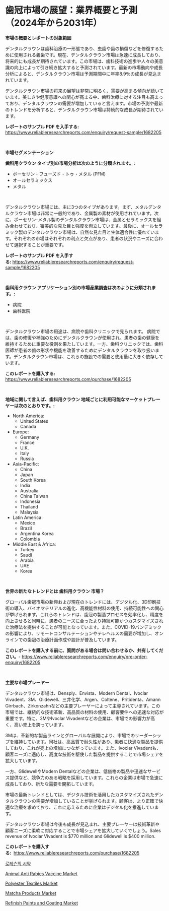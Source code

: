 <p><h1>歯冠市場の展望：業界概要と予測（2024年から2031年）</h1></p><p><strong>市場の概要とレポートの対象範囲</strong></p>
<p><p>デンタルクラウンは歯科治療の一形態であり、虫歯や歯の損傷などを修復するために使用される義歯です。現在、デンタルクラウン市場は急速に成長しており、将来的にも成長が期待されています。この市場は、歯科技術の進歩や人々の美意識の向上によって引き続き拡大すると予測されています。最新の市場動向や成長分析によると、デンタルクラウン市場は予測期間中に年率8.9％の成長が見込まれています。</p><p>デンタルクラウン市場の将来の展望は非常に明るく、需要が高まる傾向が続いています。美しさや健康意識への関心が高まる中、歯科治療に対する注目も高まっており、デンタルクラウンの需要が増加していると言えます。市場の予測や最新のトレンドを分析すると、デンタルクラウン市場は持続的な成長が期待されています。</p></p>
<p><strong>レポートのサンプル PDF を入手する:</strong> <a href="https://www.reliableresearchreports.com/enquiry/request-sample/1682205">https://www.reliableresearchreports.com/enquiry/request-sample/1682205</a></p>
<p>&nbsp;</p>
<p><strong>市場セグメンテーション</strong></p>
<p><strong>歯科用クラウン タイプ別の市場分析は次のように分類されます。:</strong></p>
<p><ul><li>ポーセリン・フューズド・トゥ・メタル (PFM)</li><li>オールセラミックス</li><li>メタル</li></ul></p>
<p>&nbsp;</p>
<p><p>デンタルクラウン市場には、主に3つのタイプがあります。まず、メタルデンタルクラウン市場は非常に一般的であり、金属製の素材が使用されています。次に、ポーセリン-メタル製のデンタルクラウン市場は、金属とセラミックスを組み合わせており、審美的な見た目と強度を両立しています。最後に、オールセラミック製のデンタルクラウン市場は、自然な見た目と生体適合性に優れています。それぞれの市場はそれぞれの利点と欠点があり、患者の状況やニーズに合わせて選択することが重要です。</p></p>
<p><strong>レポートのサンプル PDF を入手する:</strong>&nbsp;<a href="https://www.reliableresearchreports.com/enquiry/request-sample/1682205">https://www.reliableresearchreports.com/enquiry/request-sample/1682205</a></p>
<p>&nbsp;</p>
<p><strong> 歯科用クラウン アプリケーション別の市場産業調査は次のように分類されます。:</strong></p>
<p><ul><li>病院</li><li>歯科医院</li></ul></p>
<p>&nbsp;</p>
<p><p>デンタルクラウン市場の用途は、病院や歯科クリニックで見られます。 病院では、歯の修復や補強のためにデンタルクラウンが使用され、患者の歯の健康を維持するために重要な役割を果たしています。一方、歯科クリニックでは、歯科医師が患者の歯の形状や機能を改善するためにデンタルクラウンを取り扱います。デンタルクラウン市場は、これらの施設での需要と使用量に大きく依存しています。</p></p>
<p><strong>このレポートを購入する:</strong>&nbsp; <a href="https://www.reliableresearchreports.com/purchase/1682205">https://www.reliableresearchreports.com/purchase/1682205</a></p>
<p>&nbsp;</p>
<p><strong>地域に関して言えば、歯科用クラウン 地域ごとに利用可能なマーケットプレーヤーは次のとおりです。:</strong></p>
<p><ul>
    <li>
        North America:
        <ul>
            <li>United States</li>
            <li>Canada</li>
        </ul>
    </li>
    <li>
        Europe:
        <ul>
            <li>Germany</li>
            <li>France</li>
            <li>U.K.</li>
            <li>Italy</li>
            <li>Russia</li>
        </ul>
    </li>
    <li>
        Asia-Pacific:
        <ul>
            <li>China</li>
            <li>Japan</li>
            <li>South Korea</li>
            <li>India</li>
            <li>Australia</li>
            <li>China Taiwan</li>
            <li>Indonesia</li>
            <li>Thailand</li>
            <li>Malaysia</li>
        </ul>
    </li>
    <li>
        Latin America:
        <ul>
            <li>Mexico</li>
            <li>Brazil</li>
            <li>Argentina Korea</li>
            <li>Colombia</li>
        </ul>
    </li>
    <li>
        Middle East & Africa:
        <ul>
            <li>Turkey</li>
            <li>Saudi</li>
            <li>Arabia</li>
            <li>UAE</li>
            <li>Korea</li>
        </ul>
    </li>
    </ul></p>
<p>&nbsp;</p>
<p><strong>世界の新たなトレンドとは 歯科用クラウン 市場？</strong></p>
<p><p>グローバル歯冠市場の新興および現在のトレンドには、デジタル化、3D印刷技術の導入、バイオマテリアルの進化、高機能性材料の使用、持続可能性への関心が挙げられます。これらのトレンドは、歯冠の製造プロセスを効率化し、精度を向上させると同時に、患者のニーズに合ったより持続可能かつカスタマイズされた治療法を提供することが可能となっています。また、COVID-19パンデミックの影響により、リモートコンサルテーションやテレヘルスの需要が増加し、オンラインでの歯冠の治療計画作成や設計が普及しています。</p></p>
<p><strong>このレポートを購入する前に、質問がある場合は問い合わせるか、共有してください。</strong>- <a href="https://www.reliableresearchreports.com/enquiry/pre-order-enquiry/1682205">https://www.reliableresearchreports.com/enquiry/pre-order-enquiry/1682205</a></p>
<p>&nbsp;</p>
<p><strong>主要な市場プレーヤー</strong></p>
<p><p>デンタルクラウン市場は、Densply、Envista、Modern Dental、Ivoclar Vivadent、3M、Glidewell、三井化学、Argen、Coltene、Pritidenta、Amann Girrbach、Zirkonzahnなどの主要プレーヤーによって主導されています。この市場では、継続的な技術革新、高品質の材料の使用、顧客要件への迅速な対応が重要です。特に、3MやIvoclar Vivadentなどの企業は、市場での影響力が高く、高い売上を誇っています。</p><p>3Mは、革新的な製品ラインとグローバルな展開により、市場でのリーダーシップを維持しています。同社は、高品質で耐久性があり、患者に快適な製品を提供しており、これが売上の増加につながっています。また、Ivoclar Vivadentも、顧客ニーズに適応し、高度な技術を駆使した製品を提供することで市場シェアを拡大しています。</p><p>一方、GlidewellやModern Dentalなどの企業は、低価格の製品や迅速なサービス提供など、競争力のある戦略を採用しています。これらの企業は市場で急速に成長しており、新たな需要を開拓しています。</p><p>市場の最新トレンドとしては、デジタル技術を活用したカスタマイズされたデンタルクラウンの需要が増加していることが挙げられます。顧客は、より正確で快適な治療を求めており、これに応えるために企業はデジタル化を推進しています。</p><p>デンタルクラウン市場は今後も成長が見込まれ、主要プレーヤーは技術革新や顧客ニーズに柔軟に対応することで市場シェアを拡大していくでしょう。Sales revenue of Ivoclar Vivadent is $770 million and Glidewell is $400 million.</p></p>
<p><strong>このレポートを購入する:</strong>&nbsp;&nbsp;<a href="https://www.reliableresearchreports.com/purchase/1682205">https://www.reliableresearchreports.com/purchase/1682205</a></p>
<p><p><a href="https://github.com/vsap75a286l/Market-Research-Report-List-1/blob/main/8666494192983.md">로레슨의 시약</a></p><p><a href="https://issuu.com/reportprime-2/docs/animal-anti-rabies-vaccine-market-size-2030.pptx">Animal Anti Rabies Vaccine Market</a></p><p><a href="https://github.com/GroverBarry/Market-Research-Report-List-4/blob/main/polyester-textiles-market.md">Polyester Textiles Market</a></p><p><a href="https://view.publitas.com/reportprime-1/matcha-products-market-a-comprehensive-report-of-its-market-share-growth-trends-2024-2031/">Matcha Products Market</a></p><p><a href="https://issuu.com/reportprime-2/docs/refinish-paints-and-coating-market-size-2030.pptx">Refinish Paints and Coating Market</a></p></p>